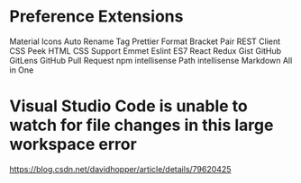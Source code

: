 # Preference Extensions

Material Icons
Auto Rename Tag
Prettier Format
Bracket Pair
REST Client
CSS Peek
HTML CSS Support
Emmet
Eslint
ES7 React Redux
Gist
GitHub
GitLens
GitHub Pull Request
npm intellisense
Path intellisense
Markdown All in One

# Visual Studio Code is unable to watch for file changes in this large workspace error
https://blog.csdn.net/davidhopper/article/details/79620425